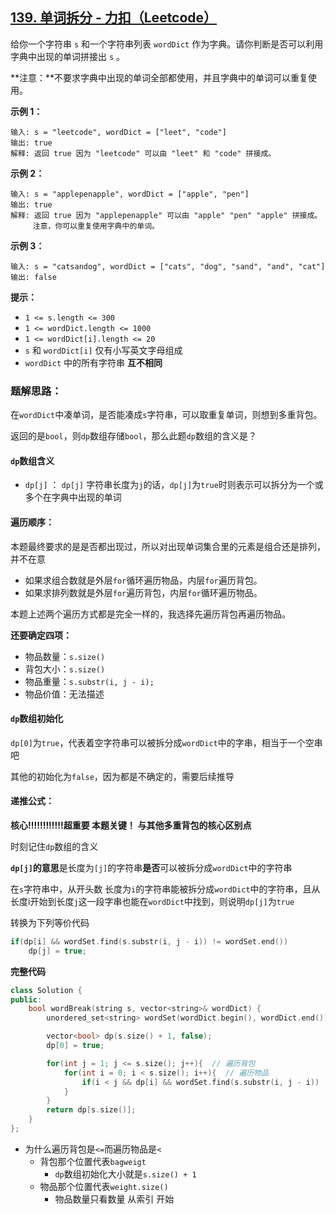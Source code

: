 ## [139. 单词拆分 - 力扣（Leetcode）](https://leetcode.cn/problems/word-break/)

给你一个字符串 `s` 和一个字符串列表 `wordDict` 作为字典。请你判断是否可以利用字典中出现的单词拼接出 `s` 。

**注意：**不要求字典中出现的单词全部都使用，并且字典中的单词可以重复使用。

 

**示例 1：**

```
输入: s = "leetcode", wordDict = ["leet", "code"]
输出: true
解释: 返回 true 因为 "leetcode" 可以由 "leet" 和 "code" 拼接成。
```

**示例 2：**

```
输入: s = "applepenapple", wordDict = ["apple", "pen"]
输出: true
解释: 返回 true 因为 "applepenapple" 可以由 "apple" "pen" "apple" 拼接成。
     注意，你可以重复使用字典中的单词。
```

**示例 3：**

```
输入: s = "catsandog", wordDict = ["cats", "dog", "sand", "and", "cat"]
输出: false
```

 

**提示：**

- `1 <= s.length <= 300`
- `1 <= wordDict.length <= 1000`
- `1 <= wordDict[i].length <= 20`
- `s` 和 `wordDict[i]` 仅有小写英文字母组成
- `wordDict` 中的所有字符串 **互不相同**



### **题解思路：**

在`wordDict`中凑单词，是否能凑成`s`字符串，可以取重复单词，则想到多重背包。

返回的是`bool`，则`dp`数组存储`bool`，那么此题`dp`数组的含义是？

#### **`dp`数组含义**

- `dp[j]` ： `dp[j]` 字符串长度为`j`的话，`dp[j]`为`true`时则表示可以拆分为一个或多个在字典中出现的单词

#### **遍历顺序：**

本题最终要求的是是否都出现过，所以对出现单词集合里的元素是组合还是排列，并不在意

- 如果求组合数就是外层`for`循环遍历物品，内层`for`遍历背包。
- 如果求排列数就是外层`for`遍历背包，内层`for`循环遍历物品。

本题上述两个遍历方式都是完全一样的，我选择先遍历背包再遍历物品。

**还要确定四项：**

- 物品数量：`s.size()`
- 背包大小：`s.size()`
- 物品重量：`s.substr(i, j - i);`
- 物品价值：无法描述

#### `dp`数组初始化

`dp[0]`为`true`，代表着空字符串可以被拆分成`wordDict`中的字串，相当于一个空串吧

其他的初始化为`false`，因为都是不确定的，需要后续推导

#### **递推公式**：

**核心!!!!!!!!!!!!超重要  本题关键！ 与其他多重背包的核心区别点**

时刻记住`dp`数组的含义

**`dp[j]`的意思**是长度为`[j]`的字符串**是否**可以被拆分成`wordDict`中的字符串

在`s`字符串中，从开头数 长度为`i`的字符串能被拆分成`wordDict`中的字符串，且从长度i开始到长度`j`这一段字串也能在`wordDict`中找到，则说明`dp[j]`为`true`

转换为下列等价代码

```c++
if(dp[i] && wordSet.find(s.substr(i, j - i)) != wordSet.end()) 
    dp[j] = true;
```

**完整代码**

```c++
class Solution {
public:
    bool wordBreak(string s, vector<string>& wordDict) {
        unordered_set<string> wordSet(wordDict.begin(), wordDict.end());

        vector<bool> dp(s.size() + 1, false);
        dp[0] = true;

        for(int j = 1; j <= s.size(); j++){  // 遍历背包  
            for(int i = 0; i < s.size(); i++){  // 遍历物品
                if(i < j && dp[i] && wordSet.find(s.substr(i, j - i)) != wordSet.end()) dp[j] = true;
            }
        }
        return dp[s.size()];
    }
};
```

- 为什么遍历背包是`<=`而遍历物品是`<`
  - 背包那个位置代表`bagweigt`
    - `dp`数组初始化大小就是`s.size() + 1`
  - 物品那个位置代表`weight.size()`
    - 物品数量只看数量 从索引 开始